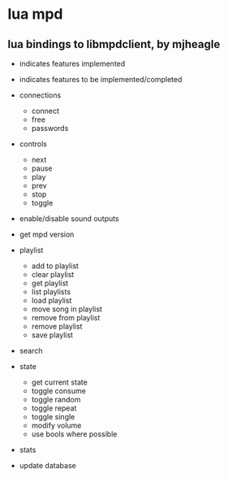 lua mpd
=======

lua bindings to libmpdclient, by mjheagle
-----------------------------------------

* indicates features implemented
- indicates features to be implemented/completed

- connections
    * connect
    * free
    - passwords
- controls
    * next
    - pause
    * play
    * prev
    * stop
    * toggle
- enable/disable sound outputs
- get mpd version
- playlist
    - add to playlist
    - clear playlist
    * get playlist
    - list playlists
    - load playlist
    - move song in playlist
    - remove from playlist
    - remove playlist
    - save playlist
- search
- state
    * get current state
    - toggle consume
    - toggle random
    - toggle repeat
    - toggle single
    * modify volume
    * use bools where possible
* stats
- update database
